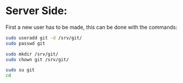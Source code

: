 # Server Side:

First a new user has to be made, this can be done with the commands:

```bash
sudo useradd git -d /srv/git/
sudo passwd git 

sudo mkdir /srv/git/
sudo chown git /srv/git/

sudo su git
cd
```

